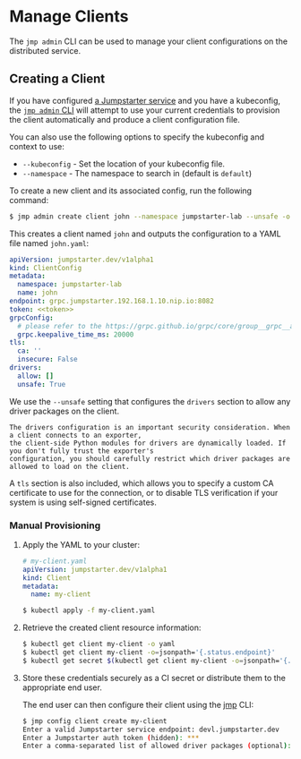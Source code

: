 # Manage Clients

The `jmp admin` CLI can be used to manage your client configurations on
the distributed service.

## Creating a Client

If you have configured [a Jumpstarter service](../introduction/service.md) and
you have a kubeconfig, the [`jmp admin`
CLI](reference/jmp-admin.md#jmp-admin-cli-reference) will attempt to use your
current credentials to provision the client automatically and produce a client
configuration file.

You can also use the following options to specify the kubeconfig and context to use:

- `--kubeconfig` - Set the location of your kubeconfig file.
- `--namespace` - The namespace to search in (default is `default`)

To create a new client and its associated config, run the following command:

```bash
$ jmp admin create client john --namespace jumpstarter-lab --unsafe -o john.yaml
```

This creates a client named `john` and outputs the configuration to a YAML file
named `john.yaml`:

```yaml
apiVersion: jumpstarter.dev/v1alpha1
kind: ClientConfig
metadata:
  namespace: jumpstarter-lab
  name: john
endpoint: grpc.jumpstarter.192.168.1.10.nip.io:8082
token: <<token>>
grpcConfig:
  # please refer to the https://grpc.github.io/grpc/core/group__grpc__arg__keys.html documentation
  grpc.keepalive_time_ms: 20000
tls:
  ca: ''
  insecure: False
drivers:
  allow: []
  unsafe: True
```

We use the `--unsafe` setting that configures the `drivers` section to allow any
driver packages on the client.

```{warning}
The drivers configuration is an important security consideration. When a client connects to an exporter, 
the client-side Python modules for drivers are dynamically loaded. If you don't fully trust the exporter's 
configuration, you should carefully restrict which driver packages are allowed to load on the client.
```

A `tls` section is also included, which allows you to specify a custom CA
certificate to use for the connection, or to disable TLS verification if your
system is using self-signed certificates.

### Manual Provisioning

1. Apply the YAML to your cluster:

    ```yaml
    # my-client.yaml
    apiVersion: jumpstarter.dev/v1alpha1
    kind: Client
    metadata:
      name: my-client
    ```

    ```bash
    $ kubectl apply -f my-client.yaml
    ```

2. Retrieve the created client resource information:

    ```bash
    $ kubectl get client my-client -o yaml
    $ kubectl get client my-client -o=jsonpath='{.status.endpoint}'
    $ kubectl get secret $(kubectl get client my-client -o=jsonpath='{.status.credential.name}') -o=jsonpath='{.data.token}' | base64 -d
    ```

3. Store these credentials securely as a CI secret or distribute them to the appropriate end user.

    The end user can then configure their client using the
    [jmp](./reference/jmp.md#jmp-cli-reference) CLI:

    ```bash
    $ jmp config client create my-client
    Enter a valid Jumpstarter service endpoint: devl.jumpstarter.dev
    Enter a Jumpstarter auth token (hidden): ***
    Enter a comma-separated list of allowed driver packages (optional):
    ```
